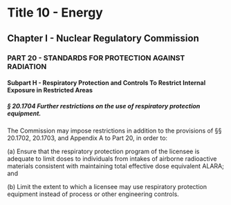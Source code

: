 
# Title 10 - Energy
## Chapter I - Nuclear Regulatory Commission
### PART 20 - STANDARDS FOR PROTECTION AGAINST RADIATION
#### Subpart H - Respiratory Protection and Controls To Restrict Internal Exposure in Restricted Areas
##### § 20.1704 Further restrictions on the use of respiratory protection equipment.

The Commission may impose restrictions in addition to the provisions of §§ 20.1702, 20.1703, and Appendix A to Part 20, in order to:

(a) Ensure that the respiratory protection program of the licensee is adequate to limit doses to individuals from intakes of airborne radioactive materials consistent with maintaining total effective dose equivalent ALARA; and

(b) Limit the extent to which a licensee may use respiratory protection equipment instead of process or other engineering controls.
